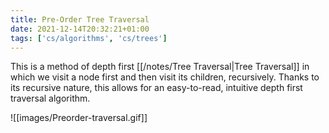 ```yaml
---
title: Pre-Order Tree Traversal
date: 2021-12-14T20:32:21+01:00
tags: ['cs/algorithms', 'cs/trees']
---
```

This is a method of depth first [[/notes/Tree Traversal|Tree Traversal]] in which we visit a node first and then visit its children, recursively. Thanks to its recursive nature, this allows for an easy-to-read, intuitive depth first traversal algorithm. 

![[images/Preorder-traversal.gif]]